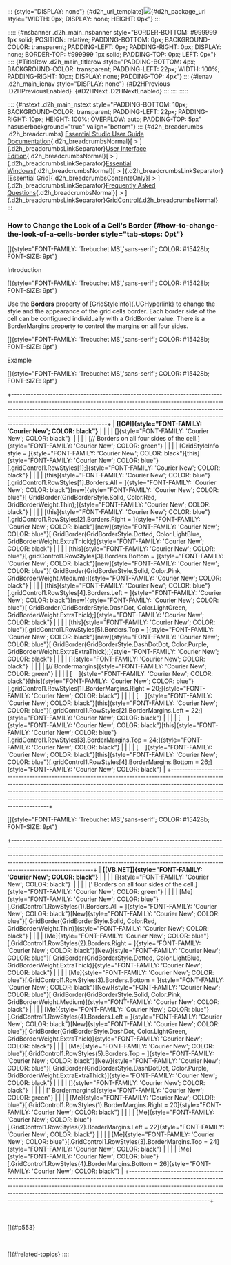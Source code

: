 ::: {style="DISPLAY: none"}
[](ms-xhelp:///?Id=d2h_url_template){#d2h_url_template}![](!package_url!){#d2h_package_url style="WIDTH: 0px; DISPLAY: none; HEIGHT: 0px"}
:::

::::: {#nsbanner .d2h_main_nsbanner style="BORDER-BOTTOM: #999999 1px solid; POSITION: relative; PADDING-BOTTOM: 0px; BACKGROUND-COLOR: transparent; PADDING-LEFT: 0px; PADDING-RIGHT: 0px; DISPLAY: none; BORDER-TOP: #999999 1px solid; PADDING-TOP: 0px; LEFT: 0px"}
:::: {#TitleRow .d2h_main_titlerow style="PADDING-BOTTOM: 4px; BACKGROUND-COLOR: transparent; PADDING-LEFT: 22px; WIDTH: 100%; PADDING-RIGHT: 10px; DISPLAY: none; PADDING-TOP: 4px"}
::: {#ienav .d2h_main_ienav style="DISPLAY: none"}
[](ms-xhelp:///?Id=84587ccd-6dff-4526-bfd6-9ebdf5784c11){#D2HPrevious .D2HPreviousEnabled}  [](ms-xhelp:///?Id=8364faff-2170-4cce-aa0f-0e47ec23f965){#D2HNext .D2HNextEnabled}
:::
::::
:::::

:::: {#nstext .d2h_main_nstext style="PADDING-BOTTOM: 10px; BACKGROUND-COLOR: transparent; PADDING-LEFT: 22px; PADDING-RIGHT: 10px; HEIGHT: 100%; OVERFLOW: auto; PADDING-TOP: 5px" hasuserbackground="true" valign="bottom"}
::: {#d2h_breadcrumbs .d2h_breadcrumbs}
[Essential Studio User Guide Documentation](ms-xhelp:///?Id=12457748-09e3-4d74-a240-8e049cedf030){.d2h_breadcrumbsNormal}[ \> ]{.d2h_breadcrumbsLinkSeparator}[User Interface Edition](ms-xhelp:///?Id=c29296b7-531c-413b-a0ec-488ca1f7f669){.d2h_breadcrumbsNormal}[ \> ]{.d2h_breadcrumbsLinkSeparator}[Essential Windows](ms-xhelp:///?Id=e60759d8-47a4-4570-9d7a-16a68d63f2ea){.d2h_breadcrumbsNormal}[ \> ]{.d2h_breadcrumbsLinkSeparator}[Essential Grid]{.d2h_breadcrumbsContentsOnly}[ \> ]{.d2h_breadcrumbsLinkSeparator}[Frequently Asked Questions](ms-xhelp:///?Id=28ff22ed-2523-4bf9-8f6c-4d94f7bcabcc){.d2h_breadcrumbsNormal}[ \> ]{.d2h_breadcrumbsLinkSeparator}[GridControl](ms-xhelp:///?Id=89bf6d1f-a0f2-4d1f-add6-545cce1c52f0){.d2h_breadcrumbsNormal}
:::

### How to Change the Look of a Cell\'s Border {#how-to-change-the-look-of-a-cells-border style="tab-stops: 0pt"}

[]{style="FONT-FAMILY: 'Trebuchet MS','sans-serif'; COLOR: #15428b; FONT-SIZE: 9pt"} 

Introduction

[]{style="FONT-FAMILY: 'Trebuchet MS','sans-serif'; COLOR: #15428b; FONT-SIZE: 9pt"} 

Use the **Borders** property of [GridStyleInfo]{.UGHyperlink} to change the style and the appearance of the grid cells border. Each border side of the cell can be configured individually with a GridBorder value. There is a BorderMargins property to control the margins on all four sides.

[]{style="FONT-FAMILY: 'Trebuchet MS','sans-serif'; COLOR: #15428b; FONT-SIZE: 9pt"} 

Example

[]{style="FONT-FAMILY: 'Trebuchet MS','sans-serif'; COLOR: #15428b; FONT-SIZE: 9pt"} 

+----------------------------------------------------------------------------------------------------------------------------------------------------------------------------------------------------------------------------------------------------------------------------------------------------------------------------------------------------------+
| **[\[C#\]]{style="FONT-FAMILY: 'Courier New'; COLOR: black"}**                                                                                                                                                                                                                                                                                           |
|                                                                                                                                                                                                                                                                                                                                                          |
| []{style="FONT-FAMILY: 'Courier New'; COLOR: black"}                                                                                                                                                                                                                                                                                                     |
|                                                                                                                                                                                                                                                                                                                                                          |
| [// Borders on all four sides of the cell.]{style="FONT-FAMILY: 'Courier New'; COLOR: green"}                                                                                                                                                                                                                                                            |
|                                                                                                                                                                                                                                                                                                                                                          |
| [GridStyleInfo style = ]{style="FONT-FAMILY: 'Courier New'; COLOR: black"}[this]{style="FONT-FAMILY: 'Courier New'; COLOR: blue"}[.gridControl1.RowStyles\[1\];]{style="FONT-FAMILY: 'Courier New'; COLOR: black"}                                                                                                                                       |
|                                                                                                                                                                                                                                                                                                                                                          |
| [this]{style="FONT-FAMILY: 'Courier New'; COLOR: blue"}[.gridControl1.RowStyles\[1\].Borders.All = ]{style="FONT-FAMILY: 'Courier New'; COLOR: black"}[new]{style="FONT-FAMILY: 'Courier New'; COLOR: blue"}[ GridBorder(GridBorderStyle.Solid, Color.Red, GridBorderWeight.Thin);]{style="FONT-FAMILY: 'Courier New'; COLOR: black"}                    |
|                                                                                                                                                                                                                                                                                                                                                          |
| [this]{style="FONT-FAMILY: 'Courier New'; COLOR: blue"}[.gridControl1.RowStyles\[2\].Borders.Right = ]{style="FONT-FAMILY: 'Courier New'; COLOR: black"}[new]{style="FONT-FAMILY: 'Courier New'; COLOR: blue"}[ GridBorder(GridBorderStyle.Dotted, Color.LightBlue, GridBorderWeight.ExtraThick);]{style="FONT-FAMILY: 'Courier New'; COLOR: black"}     |
|                                                                                                                                                                                                                                                                                                                                                          |
| [this]{style="FONT-FAMILY: 'Courier New'; COLOR: blue"}[.gridControl1.RowStyles\[3\].Borders.Bottom = ]{style="FONT-FAMILY: 'Courier New'; COLOR: black"}[new]{style="FONT-FAMILY: 'Courier New'; COLOR: blue"}[ GridBorder(GridBorderStyle.Solid, Color.Pink, GridBorderWeight.Medium);]{style="FONT-FAMILY: 'Courier New'; COLOR: black"}              |
|                                                                                                                                                                                                                                                                                                                                                          |
| [this]{style="FONT-FAMILY: 'Courier New'; COLOR: blue"}[.gridControl1.RowStyles\[4\].Borders.Left = ]{style="FONT-FAMILY: 'Courier New'; COLOR: black"}[new]{style="FONT-FAMILY: 'Courier New'; COLOR: blue"}[ GridBorder(GridBorderStyle.DashDot, Color.LightGreen, GridBorderWeight.ExtraThick);]{style="FONT-FAMILY: 'Courier New'; COLOR: black"}    |
|                                                                                                                                                                                                                                                                                                                                                          |
| [this]{style="FONT-FAMILY: 'Courier New'; COLOR: blue"}[.gridControl1.RowStyles\[5\].Borders.Top = ]{style="FONT-FAMILY: 'Courier New'; COLOR: black"}[new]{style="FONT-FAMILY: 'Courier New'; COLOR: blue"}[ GridBorder(GridBorderStyle.DashDotDot, Color.Purple, GridBorderWeight.ExtraExtraThick);]{style="FONT-FAMILY: 'Courier New'; COLOR: black"} |
|                                                                                                                                                                                                                                                                                                                                                          |
| []{style="FONT-FAMILY: 'Courier New'; COLOR: black"}                                                                                                                                                                                                                                                                                                     |
|                                                                                                                                                                                                                                                                                                                                                          |
| [// Bordermargins]{style="FONT-FAMILY: 'Courier New'; COLOR: green"}                                                                                                                                                                                                                                                                                     |
|                                                                                                                                                                                                                                                                                                                                                          |
| [    ]{style="FONT-FAMILY: 'Courier New'; COLOR: black"}[this]{style="FONT-FAMILY: 'Courier New'; COLOR: blue"}[.gridControl1.RowStyles\[1\].BorderMargins.Right = 20;]{style="FONT-FAMILY: 'Courier New'; COLOR: black"}                                                                                                                                |
|                                                                                                                                                                                                                                                                                                                                                          |
| [    ]{style="FONT-FAMILY: 'Courier New'; COLOR: black"}[this]{style="FONT-FAMILY: 'Courier New'; COLOR: blue"}[.gridControl1.RowStyles\[2\].BorderMargins.Left = 22;]{style="FONT-FAMILY: 'Courier New'; COLOR: black"}                                                                                                                                 |
|                                                                                                                                                                                                                                                                                                                                                          |
| [    ]{style="FONT-FAMILY: 'Courier New'; COLOR: black"}[this]{style="FONT-FAMILY: 'Courier New'; COLOR: blue"}[.gridControl1.RowStyles\[3\].BorderMargins.Top = 24;]{style="FONT-FAMILY: 'Courier New'; COLOR: black"}                                                                                                                                  |
|                                                                                                                                                                                                                                                                                                                                                          |
| [    ]{style="FONT-FAMILY: 'Courier New'; COLOR: black"}[this]{style="FONT-FAMILY: 'Courier New'; COLOR: blue"}[.gridControl1.RowStyles\[4\].BorderMargins.Bottom = 26;]{style="FONT-FAMILY: 'Courier New'; COLOR: black"}                                                                                                                               |
+----------------------------------------------------------------------------------------------------------------------------------------------------------------------------------------------------------------------------------------------------------------------------------------------------------------------------------------------------------+

[]{style="FONT-FAMILY: 'Trebuchet MS','sans-serif'; COLOR: #15428b; FONT-SIZE: 9pt"} 

+-----------------------------------------------------------------------------------------------------------------------------------------------------------------------------------------------------------------------------------------------------------------------------------------------------------------------------------------------------+
| **[\[VB.NET\]]{style="FONT-FAMILY: 'Courier New'; COLOR: black"}**                                                                                                                                                                                                                                                                                  |
|                                                                                                                                                                                                                                                                                                                                                     |
| []{style="FONT-FAMILY: 'Courier New'; COLOR: black"}                                                                                                                                                                                                                                                                                                |
|                                                                                                                                                                                                                                                                                                                                                     |
| [\' Borders on all four sides of the cell.]{style="FONT-FAMILY: 'Courier New'; COLOR: green"}                                                                                                                                                                                                                                                       |
|                                                                                                                                                                                                                                                                                                                                                     |
| [Me]{style="FONT-FAMILY: 'Courier New'; COLOR: blue"}[.GridControl1.RowStyles(1).Borders.All = ]{style="FONT-FAMILY: 'Courier New'; COLOR: black"}[New]{style="FONT-FAMILY: 'Courier New'; COLOR: blue"}[ GridBorder(GridBorderStyle.Solid, Color.Red, GridBorderWeight.Thin)]{style="FONT-FAMILY: 'Courier New'; COLOR: black"}                    |
|                                                                                                                                                                                                                                                                                                                                                     |
| [Me]{style="FONT-FAMILY: 'Courier New'; COLOR: blue"}[.GridControl1.RowStyles(2).Borders.Right = ]{style="FONT-FAMILY: 'Courier New'; COLOR: black"}[New]{style="FONT-FAMILY: 'Courier New'; COLOR: blue"}[ GridBorder(GridBorderStyle.Dotted, Color.LightBlue, GridBorderWeight.ExtraThick)]{style="FONT-FAMILY: 'Courier New'; COLOR: black"}     |
|                                                                                                                                                                                                                                                                                                                                                     |
| [Me]{style="FONT-FAMILY: 'Courier New'; COLOR: blue"}[.GridControl1.RowStyles(3).Borders.Bottom = ]{style="FONT-FAMILY: 'Courier New'; COLOR: black"}[New]{style="FONT-FAMILY: 'Courier New'; COLOR: blue"}[ GridBorder(GridBorderStyle.Solid, Color.Pink, GridBorderWeight.Medium)]{style="FONT-FAMILY: 'Courier New'; COLOR: black"}              |
|                                                                                                                                                                                                                                                                                                                                                     |
| [Me]{style="FONT-FAMILY: 'Courier New'; COLOR: blue"}[.GridControl1.RowStyles(4).Borders.Left = ]{style="FONT-FAMILY: 'Courier New'; COLOR: black"}[New]{style="FONT-FAMILY: 'Courier New'; COLOR: blue"}[ GridBorder(GridBorderStyle.DashDot, Color.LightGreen, GridBorderWeight.ExtraThick)]{style="FONT-FAMILY: 'Courier New'; COLOR: black"}    |
|                                                                                                                                                                                                                                                                                                                                                     |
| [Me]{style="FONT-FAMILY: 'Courier New'; COLOR: blue"}[.GridControl1.RowStyles(5).Borders.Top = ]{style="FONT-FAMILY: 'Courier New'; COLOR: black"}[New]{style="FONT-FAMILY: 'Courier New'; COLOR: blue"}[ GridBorder(GridBorderStyle.DashDotDot, Color.Purple, GridBorderWeight.ExtraExtraThick)]{style="FONT-FAMILY: 'Courier New'; COLOR: black"} |
|                                                                                                                                                                                                                                                                                                                                                     |
| []{style="FONT-FAMILY: 'Courier New'; COLOR: black"}                                                                                                                                                                                                                                                                                                |
|                                                                                                                                                                                                                                                                                                                                                     |
| [\' Bordermargins]{style="FONT-FAMILY: 'Courier New'; COLOR: green"}                                                                                                                                                                                                                                                                                |
|                                                                                                                                                                                                                                                                                                                                                     |
| [Me]{style="FONT-FAMILY: 'Courier New'; COLOR: blue"}[.GridControl1.RowStyles(1).BorderMargins.Right = 20]{style="FONT-FAMILY: 'Courier New'; COLOR: black"}                                                                                                                                                                                        |
|                                                                                                                                                                                                                                                                                                                                                     |
| [Me]{style="FONT-FAMILY: 'Courier New'; COLOR: blue"}[.GridControl1.RowStyles(2).BorderMargins.Left = 22]{style="FONT-FAMILY: 'Courier New'; COLOR: black"}                                                                                                                                                                                         |
|                                                                                                                                                                                                                                                                                                                                                     |
| [Me]{style="FONT-FAMILY: 'Courier New'; COLOR: blue"}[.GridControl1.RowStyles(3).BorderMargins.Top = 24]{style="FONT-FAMILY: 'Courier New'; COLOR: black"}                                                                                                                                                                                          |
|                                                                                                                                                                                                                                                                                                                                                     |
| [Me]{style="FONT-FAMILY: 'Courier New'; COLOR: blue"}[.GridControl1.RowStyles(4).BorderMargins.Bottom = 26]{style="FONT-FAMILY: 'Courier New'; COLOR: black"}                                                                                                                                                                                       |
+-----------------------------------------------------------------------------------------------------------------------------------------------------------------------------------------------------------------------------------------------------------------------------------------------------------------------------------------------------+

 

[]{#p553} 

 

[]{#related-topics}
::::
